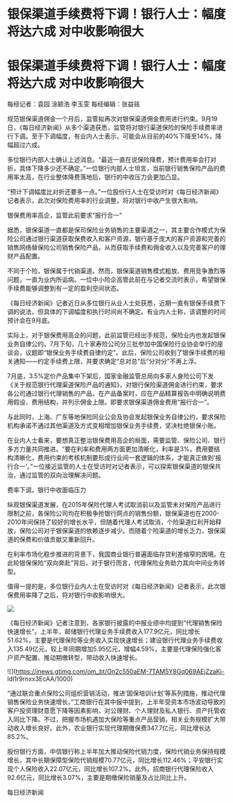 # 银保渠道手续费将下调！银行人士：幅度将达六成 对中收影响很大

# 银保渠道手续费将下调！银行人士：幅度将达六成 对中收影响很大

每经记者：袁园 涂颖浩 李玉雯 每经编辑：张益铭

规范银保渠道佣金一个月后，监管拟再次对银保渠道佣金费用进行约束。9月19日，《每日经济新闻》从多个渠道获悉，监管将对银行渠道保险的保险手续费率进行下调。至于下调幅度，有业内人士表示，可能会从目前的40%下降至14%，降幅超过六成。

多位银行内部人士确认上述消息。“最近一直在说保险降费，预计费用率会打对折，具体下降多少还不确定。”一位银行内部人士坦言，当前银行销售保险产品的费用率太高，在行业整体降费落地后，银行的中收压力会更加凸显。

“预计下调幅度比对折还要多一点。”一位股份行人士在受访时对《每日经济新闻》记者表示，此次对保险费用率的行业调整，将对银行中收产生很大影响。

银保费用率高企，监管此前要求“报行合一”

据悉，银保渠道一直都是保司保险业务销售的主要渠道之一，其主要合作模式为保险公司通过银行渠道获取保费收入和客户资源，银行基于庞大的客户资源和完善的销售网络替保险公司销售保险产品，从而获取手续费和佣金收入以及完善客户的理财产品配置。

不同于个险，银保属于代销渠道。然而，银保渠道销售模式粗放、费用竞争激烈等问题，一直为业内所诟病。一位中小险企高管此前在与记者交流时表示，希望银保手续费能够调整到有一定的盈利空间状态。

《每日经济新闻》记者近日从多位银行从业人士处获悉，近期一直有银保手续费下调的说法，但具体的下调幅度和执行时间尚不确定。有业内人士称，该调整的时间预计会在9月底。

实际上，对于银保费用高企的问题，此前监管已经出手规范，保险业内也发起银保业务自律公约。7月下旬，几十家寿险公司分三批参加中国保险行业协会举行的座谈会，议题即“银保业务手续费自律约定”。此后，保险公司收到了银保手续费的相关通知——约定手续费上限，并要求确定“总对总”后“分对分”不再上浮。

7月底，3.5%定价产品集中下架后，国家金融监管总局向多家人身险公司下发《关于规范银行代理渠道保险产品的通知》，对银行保险渠道佣金进行约束，要求各公司通过银行代理销售的产品，在产品备案时，应在产品精算报告中明确说明费用假设、费用结构，并列示佣金上限。即要求银保渠道佣金费用“报行合一”。

与此同时，上海、广东等地保险同业公会及协会发起银保业务自律公约，要求保险机构承诺不通过其他渠道及方式变相增加银保业务手续费，坚决杜绝银保小账。

在业内人士看来，要想真正整治银保费用高企的局面，需要监管、保险公司、银行多方力量共同推进。“要在利率和费用两方面更加清晰化，利率是3%，费用要结构清晰化，费用约束的考核机制要形成行业间一套逻辑的体系，才能真正做到‘报行合一’。”一位接近监管的人士在受访时对记者表示，可以探索银保渠道的银保共治，通过监管的双向治理解决问题。

费率下调，银行中收面临压力

纵观银保渠道发展，在2015年保险代理人考试取消前以及监管未对保险产品进行限制之前，各保险公司均在积极争抢银行网点的销售份额，银保渠道也在2000-2010年间保持了较好的增长水平，但随着代理人考试取消，个险渠道红利开始释放，保险公司对于银保渠道的依赖逐步减少。而随着个险渠道的增长乏力，银保渠道的保费和价值贡献又重新回升。

在利率市场化稳步推进的背景下，我国商业银行普遍面临存贷利差缩窄的困境。在此轮银保保险“双向奔赴”背后，对于银行而言，代理保险业务助力其向中间业务转型。

值得一提的是，多位银行业内人士在受访时对《每日经济新闻》记者表示，此次银保费用率降了之后，将对银行中收影响很大。

![](https://inews.gtimg.com/om_bt/OAUw9zV7AcvgjktMfkIbf5tTsH0Lf77m_zE9caMFVdodMAA/1000)

《每日经济新闻》记者注意到，各家银行披露的中报业绩中均提到“代理销售保险快速增长”。上半年，邮储银行代理业务手续费收入177.9亿元，同比增长51.62%，主要是代理保险等业务收入实现快速增长；建设银行代理业务手续费收入135.49亿元，较上年同期增加5.95亿元，增幅4.59%，主要是代理保险强化客户资产配置、推动期缴转型，带动收入快速增长。

![](https://inews.gtimg.com/om_bt/On2c550aEM-7TAM5Y8Gq069AEjZzaKj-
ldI1r9rnxx3EcAA/1000)

“通过联合重点保险公司组织营销活动，推进‘固保培训计划’等系列措施，推动代理销售保险业务快速增长。”工商银行在其中报中提到，上半年受资本市场波动导致的客户投资理财意愿下降等因素影响，对公理财、个人理财及私人银行、资产托管收入同比下降。不过，把握市场机遇加大保险等重点产品营销，相关业务规模扩大带动收入增长良好。此外，农业银行实现代理期缴保费347.7亿元，同比增长达85.2%。

股份银行方面，中信银行称上半年加大推动保险代销力度，保险代销业务保持规模增长，其中长期保障型保险代销规模70.77亿元，同比增长112.46%；平安银行实现个人保险收入22.07亿元，同比增长107.2%。此外，招商银行代理保险收入92.6亿元，同比增长3.07%，主要是期缴保险销量及占比同比上升。

每日经济新闻

